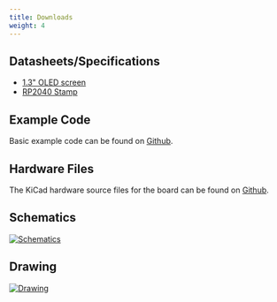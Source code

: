 ```yaml
---
title: Downloads
weight: 4
---
```


## Datasheets/Specifications
- [1.3" OLED screen](https://datasheet.lcsc.com/lcsc/2011241005_UG-Univision-Semicon-UG-2864KSWLG01_C113322.pdf)
- [RP2040 Stamp](https://rp2040-stamp.solder.party/)

## Example Code
Basic example code can be found on [Github](https://github.com/solderparty/flux_projects_sw/tree/main/rp2040_stamp_macropad).

## Hardware Files
The KiCad hardware source files for the board can be found on [Github](https://github.com/solderparty/rp2040_stamp_macropad_hw).

## Schematics

<div class="text-center">

[![Schematics](/docs/flux/macropad/schematics_rp2040_stamp_macropad.png)](/docs/flux/macropad/schematics_rp2040_stamp_macropad.png)

</div>

## Drawing

<div class="text-center">

[![Drawing](/docs/flux/macropad/drawing_rp2040_stamp_macropad.png)](/docs/flux/macropad/drawing_rp2040_stamp_macropad.png)

</div>
